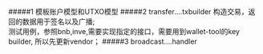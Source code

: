 #####1 模板账户模型和UTXO模型
#####2 transfer....txbuilder 
构造交易，返回的数据用于签名以及广播;  
测试用例，参照bnb,inve,需要实现指定的接口，需要用到wallet-tool的key builder, 所以先更新vendor；
#####3 broadcast....handler
